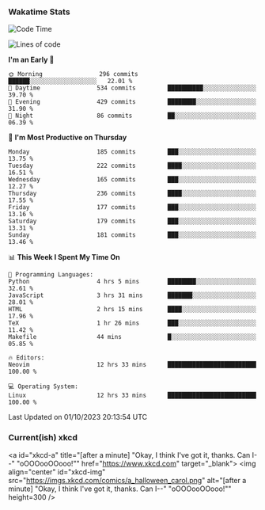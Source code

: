 ### Wakatime Stats
<!--START_SECTION:waka-->
![Code Time](http://img.shields.io/badge/Code%20Time-1%2C972%20hrs%2021%20mins-blue)

![Lines of code](https://img.shields.io/badge/From%20Hello%20World%20I%27ve%20Written-813.5%20thousand%20lines%20of%20code-blue)

**I'm an Early 🐤** 

```text
🌞 Morning                296 commits         ██████░░░░░░░░░░░░░░░░░░░   22.01 % 
🌆 Daytime                534 commits         ██████████░░░░░░░░░░░░░░░   39.70 % 
🌃 Evening                429 commits         ████████░░░░░░░░░░░░░░░░░   31.90 % 
🌙 Night                  86 commits          ██░░░░░░░░░░░░░░░░░░░░░░░   06.39 % 
```
📅 **I'm Most Productive on Thursday** 

```text
Monday                   185 commits         ███░░░░░░░░░░░░░░░░░░░░░░   13.75 % 
Tuesday                  222 commits         ████░░░░░░░░░░░░░░░░░░░░░   16.51 % 
Wednesday                165 commits         ███░░░░░░░░░░░░░░░░░░░░░░   12.27 % 
Thursday                 236 commits         ████░░░░░░░░░░░░░░░░░░░░░   17.55 % 
Friday                   177 commits         ███░░░░░░░░░░░░░░░░░░░░░░   13.16 % 
Saturday                 179 commits         ███░░░░░░░░░░░░░░░░░░░░░░   13.31 % 
Sunday                   181 commits         ███░░░░░░░░░░░░░░░░░░░░░░   13.46 % 
```


📊 **This Week I Spent My Time On** 

```text
💬 Programming Languages: 
Python                   4 hrs 5 mins        ████████░░░░░░░░░░░░░░░░░   32.61 % 
JavaScript               3 hrs 31 mins       ███████░░░░░░░░░░░░░░░░░░   28.01 % 
HTML                     2 hrs 15 mins       ████░░░░░░░░░░░░░░░░░░░░░   17.96 % 
TeX                      1 hr 26 mins        ███░░░░░░░░░░░░░░░░░░░░░░   11.42 % 
Makefile                 44 mins             █░░░░░░░░░░░░░░░░░░░░░░░░   05.85 % 

🔥 Editors: 
Neovim                   12 hrs 33 mins      █████████████████████████   100.00 % 

💻 Operating System: 
Linux                    12 hrs 33 mins      █████████████████████████   100.00 % 
```


 Last Updated on 01/10/2023 20:13:54 UTC
<!--END_SECTION:waka-->

### Current(ish) xkcd
<a id="xkcd-a" title="[after a minute] "Okay, I think I've got it, thanks. Can I--" "oOOOooOOooo!"" href="https://www.xkcd.com" target="_blank">
        <img align="center" id="xkcd-img" src="https://imgs.xkcd.com/comics/a_halloween_carol.png" alt="[after a minute] "Okay, I think I've got it, thanks. Can I--" "oOOOooOOooo!"" height=300 />
</a>
